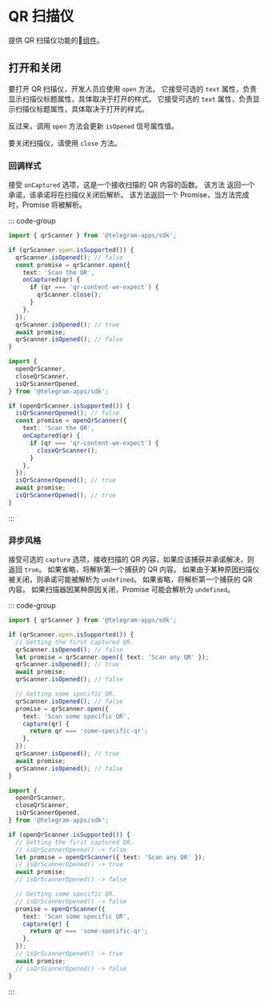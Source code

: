 # QR 扫描仪

提供 QR 扫描仪功能的💠[组件](../scopes.md)。

## 打开和关闭

要打开 QR 扫描仪，开发人员应使用 `open` 方法。 它接受可选的 `text`
属性，负责显示扫描仪标题属性，具体取决于打开的样式。 它接受可选的 `text`
属性，负责显示扫描仪标题属性，具体取决于打开的样式。

反过来，调用 `open` 方法会更新 `isOpened` 信号属性值。

要关闭扫描仪，请使用 `close` 方法。

### 回调样式

接受 `onCaptured` 选项，这是一个接收扫描的 QR 内容的函数。 该方法
返回一个承诺，该承诺将在扫描仪关闭后解析。 该方法返回一个 Promise，当方法完成时，Promise 将被解析。

::: code-group

```ts [Variable]
import { qrScanner } from '@telegram-apps/sdk';

if (qrScanner.open.isSupported()) {
  qrScanner.isOpened(); // false
  const promise = qrScanner.open({
    text: 'Scan the QR',
    onCaptured(qr) {
      if (qr === 'qr-content-we-expect') {
        qrScanner.close();
      }
    },
  });
  qrScanner.isOpened(); // true
  await promise;
  qrScanner.isOpened(); // false
}
```

```ts [Functions]
import {
  openQrScanner,
  closeQrScanner,
  isQrScannerOpened,
} from '@telegram-apps/sdk';

if (openQrScanner.isSupported()) {
  isQrScannerOpened(); // false
  const promise = openQrScanner({
    text: 'Scan the QR',
    onCaptured(qr) {
      if (qr === 'qr-content-we-expect') {
        closeQrScanner();
      }
    },
  });
  isQrScannerOpened(); // true
  await promise;
  isQrScannerOpened(); // true
}
```

:::

### 异步风格

接受可选的 `capture` 选项，接收扫描的 QR 内容，如果应该捕获并承诺解决，则返回 `true`。 如果省略，将解析第一个捕获的
QR 内容。 如果由于某种原因扫描仪被关闭，则承诺可能被解析为 `undefined`。 如果省略，将解析第一个捕获的
QR 内容。 如果扫描器因某种原因关闭，Promise 可能会解析为 `undefined`。

::: code-group

```ts [Variable]
import { qrScanner } from '@telegram-apps/sdk';

if (qrScanner.open.isSupported()) {
  // Getting the first captured QR.
  qrScanner.isOpened(); // false
  let promise = qrScanner.open({ text: 'Scan any QR' });
  qrScanner.isOpened(); // true
  await promise;
  qrScanner.isOpened(); // false

  // Getting some specific QR.
  qrScanner.isOpened(); // false
  promise = qrScanner.open({
    text: 'Scan some specific QR',
    capture(qr) {
      return qr === 'some-specific-qr';
    },
  });
  qrScanner.isOpened(); // true
  await promise;
  qrScanner.isOpened(); // false
}
```

```ts [Functions]
import {
  openQrScanner,
  closeQrScanner,
  isQrScannerOpened,
} from '@telegram-apps/sdk';

if (openQrScanner.isSupported()) {
  // Getting the first captured QR.
  // isQrScannerOpened() -> false
  let promise = openQrScanner({ text: 'Scan any QR' });
  // isQrScannerOpened() -> true
  await promise;
  // isQrScannerOpened() -> false

  // Getting some specific QR.
  // isQrScannerOpened() -> false
  promise = openQrScanner({
    text: 'Scan some specific QR',
    capture(qr) {
      return qr === 'some-specific-qr';
    },
  });
  // isQrScannerOpened() -> true
  await promise;
  // isQrScannerOpened() -> false
}
```

:::
